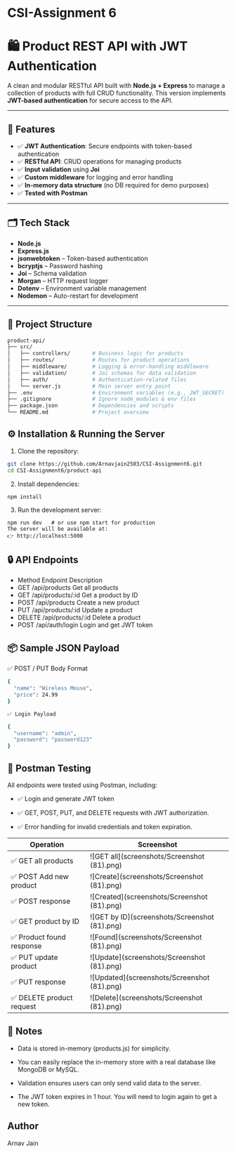 # CSI-Assignment 6  
# 🛍️ Product REST API with JWT Authentication

A clean and modular RESTful API built with **Node.js + Express** to manage a collection of products with full CRUD functionality. This version implements **JWT-based authentication** for secure access to the API.

---

## 🚀 Features

- ✅ **JWT Authentication**: Secure endpoints with token-based authentication  
- ✅ **RESTful API**: CRUD operations for managing products  
- ✅ **Input validation** using **Joi**  
- ✅ **Custom middleware** for logging and error handling  
- ✅ **In-memory data structure** (no DB required for demo purposes)  
- ✅ **Tested with Postman**

---

## 🗂️ Tech Stack

- **Node.js**  
- **Express.js**  
- **jsonwebtoken** – Token-based authentication  
- **bcryptjs** – Password hashing  
- **Joi** – Schema validation  
- **Morgan** – HTTP request logger  
- **Dotenv** – Environment variable management  
- **Nodemon** – Auto-restart for development

---

## 📁 Project Structure

```bash
product-api/
├── src/
│   ├── controllers/       # Business logic for products
│   ├── routes/            # Routes for product operations
│   ├── middleware/        # Logging & error-handling middleware
│   ├── validation/        # Joi schemas for data validation
│   ├── auth/              # Authentication-related files
│   └── server.js          # Main server entry point
├── .env                   # Environment variables (e.g., JWT_SECRET)
├── .gitignore             # Ignore node_modules & env files
├── package.json           # Dependencies and scripts
└── README.md              # Project overview
```
## ⚙️ Installation & Running the Server
1. Clone the repository:
```bash
git clone https://github.com/Arnavjain2503/CSI-Assignment6.git
cd CSI-Assignment6/product-api
```
2. Install dependencies:
```
npm install
```
3. Run the development server:
```
npm run dev   # or use npm start for production
The server will be available at:
👉 http://localhost:5000
```
## 🔒 API Endpoints
- Method	Endpoint	Description
- GET	/api/products	Get all products
- GET	/api/products/:id	Get a product by ID
- POST	/api/products	Create a new product
- PUT	/api/products/:id	Update a product
- DELETE	/api/products/:id	Delete a product
- POST	/api/auth/login	Login and get JWT token

## 📦 Sample JSON Payload
✅ POST / PUT Body Format
```bash
{
  "name": "Wireless Mouse",
  "price": 24.99
}
```
```bash
✅ Login Payload
```
```bash
{
  "username": "admin",
  "password": "password123"
}
```
## 🧪 Postman Testing
All endpoints were tested using Postman, including:

- ✅ Login and generate JWT token

- ✅ GET, POST, PUT, and DELETE requests with JWT authorization.

- ✅ Error handling for invalid credentials and token expiration.


| Operation                 | Screenshot                                                  |
|---------------------------|------------------------------------------------------------ |
| ✅ GET all products        | ![GET all](screenshots/Screenshot (81).png)                |  
| ✅ POST Add new product    | ![Create](screenshots/Screenshot (81).png)                 |
| ✅ POST response           | ![Created](screenshots/Screenshot (81).png)                | 
| ✅ GET product by ID       | ![GET by ID](screenshots/Screenshot (81).png)              |
| ✅ Product found response  | ![Found](screenshots/Screenshot (81).png)                  |
| ✅ PUT update product      | ![Update](screenshots/Screenshot (81).png)                 |
| ✅ PUT response            | ![Updated](screenshots/Screenshot (81).png)                |
| ✅ DELETE product request  | ![Delete](screenshots/Screenshot (81).png)                 |


## 📌 Notes
- Data is stored in-memory (products.js) for simplicity.

- You can easily replace the in-memory store with a real database like MongoDB or MySQL.

- Validation ensures users can only send valid data to the server.

- The JWT token expires in 1 hour. You will need to login again to get a new token.

## Author 
Arnav Jain
